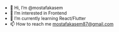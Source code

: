 - 👋 Hi, I’m @mostafakasem
- 👀 I’m interested in Frontend
- 🌱 I’m currently learning React/Flutter
- 📫 How to reach me mostafakasem87@gmail.com

<!---
mostafakasem/mostafakasem is a ✨ special ✨ repository because its `README.md` (this file) appears on your GitHub profile.
You can click the Preview link to take a look at your changes.
--->

